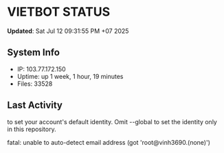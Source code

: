 # VIETBOT STATUS
**Updated**: Sat Jul 12 09:31:55 PM +07 2025

## System Info
- IP: 103.77.172.150
- Uptime: up 1 week, 1 hour, 19 minutes
- Files: 33528

## Last Activity

to set your account's default identity.
Omit --global to set the identity only in this repository.

fatal: unable to auto-detect email address (got 'root@vinh3690.(none)')
